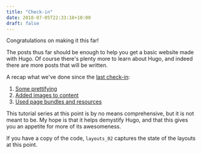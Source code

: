 ```yaml
---
title: "Check-in"
date: 2018-07-05T22:33:18+10:00
draft: false
---
```


Congratulations on making it this far!

The posts thus far should be enough to help you get a basic website made with Hugo. Of course there's plenty more to learn about Hugo, and indeed there are more posts that will be written. 

A recap what we've done since the [last check-in](./../011/):

1. [Some prettifying](/012/)
1. [Added images to content](/013/)
1. [Used page bundles and resources](/014/)

This tutorial series at this point is by no means comprehensive, but it is not meant to be. My hope is that it helps demystify Hugo, and that this gives you an appetite for more of its awesomeness. 

If you have a copy of the code, `layouts_02` captures the state of the layouts at this point.
